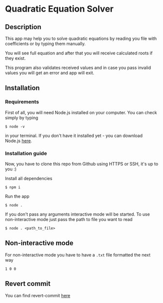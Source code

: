 # Quadratic Equation Solver

## Description

This app may help you to solve quadratic equations by reading you file with coefficients or by typing them manually.

You will see full equation and after that you will receive calculated roots if they exist.

This program also validates received values and in case you pass invalid values you will get an error and app will exit.

## Installation

### Requirements

First of all, you will need Node.js installed on your computer. You can check simply by typing 
```shell
$ node -v
```

in your terminal. If you don't have it installed yet - you can download Node.js [here](https://nodejs.org/en/).

### Installation guide

Now, you have to clone this repo from Github using HTTPS or SSH, it's up to you :)

Install all dependencies
```shell
$ npm i
```

Run the app
```shell
$ node .
```

If you don't pass any arguments interactive mode will be started. To use non-interactive mode just pass the path to file you want to read

```shell
$ node . <path_to_file>
```

## Non-interactive mode

For non-interactive mode you have to have a `.txt` file formatted the next way

```text
1 0 0
```

## Revert commit

You can find revert-commit [here](https://github.com/andrewvitrenko/MTRPZ_lab_1/commit/266e04ef7be3f3a29e1d42a172cc79b7f50003b2)

